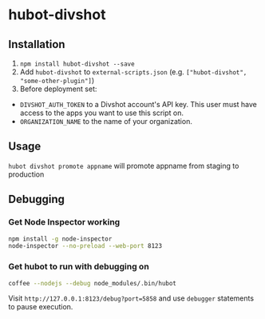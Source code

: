 hubot-divshot
=============

## Installation
1. `npm install hubot-divshot --save`
2. Add `hubot-divshot` to `external-scripts.json` (e.g. `["hubot-divshot", "some-other-plugin"]`)
3. Before deployment set:
  - `DIVSHOT_AUTH_TOKEN` to a Divshot account's API key. This user must have access to the apps you want to use this script on.
  - `ORGANIZATION_NAME` to the name of your organization.

## Usage

`hubot divshot promote appname` will promote appname from staging to production

## Debugging

### Get Node Inspector working
```bash
npm install -g node-inspector
node-inspector --no-preload --web-port 8123
```

### Get hubot to run with debugging on
```bash
coffee --nodejs --debug node_modules/.bin/hubot
```

Visit `http://127.0.0.1:8123/debug?port=5858` and use `debugger` statements to pause execution.
